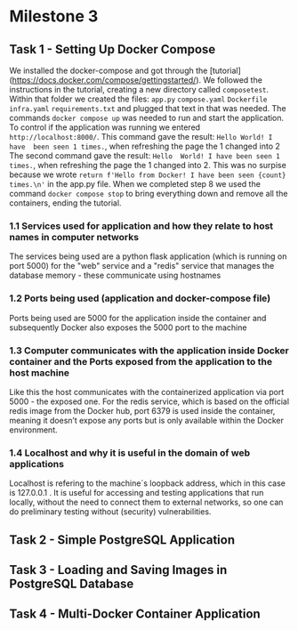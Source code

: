 # Milestone 3

## Task 1 - Setting Up Docker Compose

We installed the docker-compose and got through the 
[tutorial] (https://docs.docker.com/compose/gettingstarted/).
We followed the instructions in the tutorial, creating a new directory called `composetest`. Within that folder we 
created the files: `app.py` `compose.yaml` `Dockerfile` `infra.yaml` `requirements.txt` and plugged that text in 
that was needed. The commands `docker compose up` was needed to run and start the application. To control if the 
application was running we entered `http://localhost:8000/`. This command gave the result: `Hello World! I have 
been seen 1 times.`, when refreshing the page the 1 changed into 2 The second command gave the result: `Hello 
World! I have been seen 1 times.`, when refreshing the page the 1 changed into 2. This was no surpise because we 
wrote `return f'Hello from Docker! I have been seen {count} times.\n'` in the app.py file. When we completed step 8 
we used the command `docker compose stop` to bring everything down and remove all the containers, ending the 
tutorial.


### 1.1 Services used for application and how they relate to host names in computer networks
The services being used are a python flask application (which is running on port 5000) for the "web" service and a "redis" service that manages the database memory - these communicate using hostnames

### 1.2 Ports being used (application and docker-compose file)
Ports being used are 5000 for the application inside the container and subsequently Docker also exposes the 5000 port to the machine

### 1.3 Computer communicates with the application inside Docker container and the Ports exposed from the application to the host machine
Like this the host communicates with the containerized application via port 5000 - the exposed one. For the redis service, which is based on the official redis image from the Docker hub, port 6379 is used inside the container, meaning it doesn’t expose any ports but is only available within the Docker environment.

### 1.4 Localhost and why it is useful in the domain of web applications
Localhost is refering to the machine´s loopback address, which in this case is 127.0.0.1 . It is useful for accessing and testing applications that run locally, without the need to connect them to external networks, so one can do preliminary testing without (security) vulnerabilities. 



## Task 2 - Simple PostgreSQL Application








## Task 3 - Loading and Saving Images in PostgreSQL Database







## Task 4 - Multi-Docker Container Application








